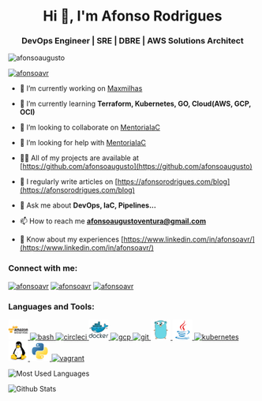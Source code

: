 <h1 align="center">Hi 👋, I'm Afonso Rodrigues</h1>
<h3 align="center">DevOps Engineer | SRE | DBRE | AWS Solutions Architect</h3>

<p align="left"> <img src="https://komarev.com/ghpvc/?username=afonsoaugusto&label=Profile%20views&color=0e75b6&style=flat" alt="afonsoaugusto" /> </p>

<p align="left"> <a href="https://twitter.com/afonsoavr" target="blank"><img src="https://img.shields.io/twitter/follow/afonsoavr?logo=twitter&style=for-the-badge" alt="afonsoavr" /></a> </p>

- 🔭 I’m currently working on [Maxmilhas](www.maxmilhas.com.br)

- 🌱 I’m currently learning **Terraform, Kubernetes, GO, Cloud(AWS, GCP, OCI)**

- 👯 I’m looking to collaborate on [MentoriaIaC](https://github.com/mentoriaiac)

- 🤝 I’m looking for help with [MentoriaIaC](https://github.com/mentoriaiac)

- 👨‍💻 All of my projects are available at [https://github.com/afonsoaugusto](https://github.com/afonsoaugusto)

- 📝 I regularly write articles on [https://afonsorodrigues.com/blog](https://afonsorodrigues.com/blog)

- 💬 Ask me about **DevOps, IaC, Pipelines...**

- 📫 How to reach me **afonsoaugustoventura@gmail.com**

- 📄 Know about my experiences [https://www.linkedin.com/in/afonsoavr/](https://www.linkedin.com/in/afonsoavr/)

<h3 align="left">Connect with me:</h3>
<p align="left">
<a href="https://twitter.com/afonsoavr" target="blank"><img align="center" src="https://raw.githubusercontent.com/rahuldkjain/github-profile-readme-generator/master/src/images/icons/Social/twitter.svg" alt="afonsoavr" height="30" width="40" /></a>
<a href="https://linkedin.com/in/afonsoavr" target="blank"><img align="center" src="https://raw.githubusercontent.com/rahuldkjain/github-profile-readme-generator/master/src/images/icons/Social/linked-in-alt.svg" alt="afonsoavr" height="30" width="40" /></a>
<a href="https://instagram.com/afonsoavr" target="blank"><img align="center" src="https://raw.githubusercontent.com/rahuldkjain/github-profile-readme-generator/master/src/images/icons/Social/instagram.svg" alt="afonsoavr" height="30" width="40" /></a>
</p>

<h3 align="left">Languages and Tools:</h3>
<p align="left"> <a href="https://aws.amazon.com" target="_blank"> <img src="https://raw.githubusercontent.com/devicons/devicon/master/icons/amazonwebservices/amazonwebservices-original-wordmark.svg" alt="aws" width="40" height="40"/> </a> <a href="https://www.gnu.org/software/bash/" target="_blank"> <img src="https://www.vectorlogo.zone/logos/gnu_bash/gnu_bash-icon.svg" alt="bash" width="40" height="40"/> </a> <a href="https://circleci.com" target="_blank"> <img src="https://www.vectorlogo.zone/logos/circleci/circleci-icon.svg" alt="circleci" width="40" height="40"/> </a> <a href="https://www.docker.com/" target="_blank"> <img src="https://raw.githubusercontent.com/devicons/devicon/master/icons/docker/docker-original-wordmark.svg" alt="docker" width="40" height="40"/> </a> <a href="https://cloud.google.com" target="_blank"> <img src="https://www.vectorlogo.zone/logos/google_cloud/google_cloud-icon.svg" alt="gcp" width="40" height="40"/> </a> <a href="https://git-scm.com/" target="_blank"> <img src="https://www.vectorlogo.zone/logos/git-scm/git-scm-icon.svg" alt="git" width="40" height="40"/> </a> <a href="https://golang.org" target="_blank"> <img src="https://raw.githubusercontent.com/devicons/devicon/master/icons/go/go-original.svg" alt="go" width="40" height="40"/> </a> <a href="https://www.java.com" target="_blank"> <img src="https://raw.githubusercontent.com/devicons/devicon/master/icons/java/java-original.svg" alt="java" width="40" height="40"/> </a> <a href="https://kubernetes.io" target="_blank"> <img src="https://www.vectorlogo.zone/logos/kubernetes/kubernetes-icon.svg" alt="kubernetes" width="40" height="40"/> </a> <a href="https://www.linux.org/" target="_blank"> <img src="https://raw.githubusercontent.com/devicons/devicon/master/icons/linux/linux-original.svg" alt="linux" width="40" height="40"/> </a> <a href="https://www.python.org" target="_blank"> <img src="https://raw.githubusercontent.com/devicons/devicon/master/icons/python/python-original.svg" alt="python" width="40" height="40"/> </a> <a href="https://www.vagrantup.com/" target="_blank"> <img src="https://www.vectorlogo.zone/logos/vagrantup/vagrantup-icon.svg" alt="vagrant" width="40" height="40"/> </a> </p>

![Most Used Languages](https://github-readme-stats.vercel.app/api/top-langs/?username=afonsoaugusto&hide=java&layout=compact&theme=dark)

![Github Stats](https://github-readme-stats.vercel.app/api?username=afonsoaugusto&theme=cobalt&show_icons=true) 
